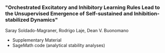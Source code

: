### "Orchestrated Excitatory and Inhibitory Learning Rules Lead to the Unsupervised Emergence of Self-sustained and Inhibition-stabilized Dynamics"
Saray Soldado-Magraner, Rodrigo Laje, Dean V. Buonomano

- Supplementary Material
- SageMath code (analytical stability analyses)

[//]: # "Matlab code (basin of attraction)"

